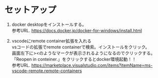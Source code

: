 # セットアップ

1. docker desktopをインストールする。  
参考URL. https://docs.docker.jp/docker-for-windows/install.html

2. vscodeにremote container拡張を入れる  
vsコードの拡張でremote containerで検索。インストールをクリック。  
画面左下に><のようなマークが表示されるようになるのでクリックする。「Reopen in conteiner.」をクリックするとdocker環境起動！！  
参考URL. https://marketplace.visualstudio.com/items?itemName=ms-vscode-remote.remote-containers